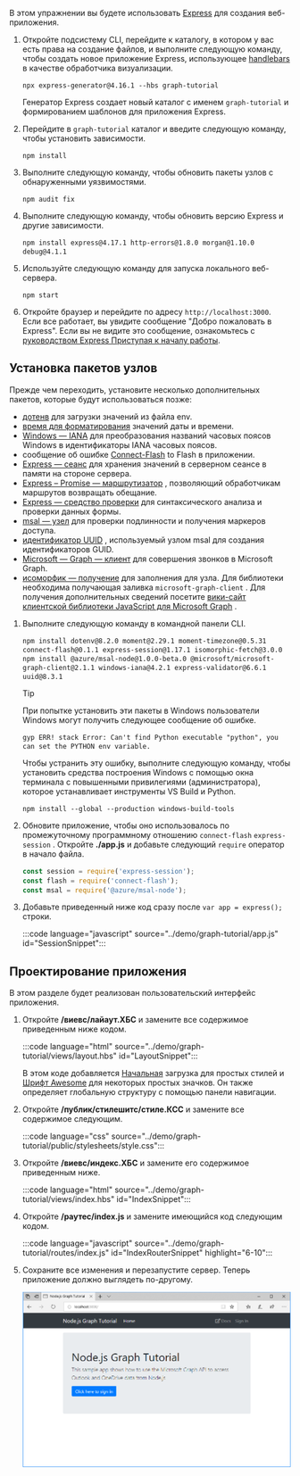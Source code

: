 <!-- markdownlint-disable MD002 MD041 -->

В этом упражнении вы будете использовать [Express](http://expressjs.com/) для создания веб-приложения.

1. Откройте подсистему CLI, перейдите к каталогу, в котором у вас есть права на создание файлов, и выполните следующую команду, чтобы создать новое приложение Express, использующее [handlebars](http://handlebarsjs.com/) в качестве обработчика визуализации.

    ```Shell
    npx express-generator@4.16.1 --hbs graph-tutorial
    ```

    Генератор Express создает новый каталог с именем `graph-tutorial` и формированием шаблонов для приложения Express.

1. Перейдите в `graph-tutorial` каталог и введите следующую команду, чтобы установить зависимости.

    ```Shell
    npm install
    ```

1. Выполните следующую команду, чтобы обновить пакеты узлов с обнаруженными уязвимостями.

    ```Shell
    npm audit fix
    ```

1. Выполните следующую команду, чтобы обновить версию Express и другие зависимости.

    ```Shell
    npm install express@4.17.1 http-errors@1.8.0 morgan@1.10.0 debug@4.1.1
    ```

1. Используйте следующую команду для запуска локального веб-сервера.

    ```Shell
    npm start
    ```

1. Откройте браузер и перейдите по адресу `http://localhost:3000`. Если все работает, вы увидите сообщение "Добро пожаловать в Express". Если вы не видите это сообщение, ознакомьтесь с [руководством Express Приступая к началу работы](http://expressjs.com/starter/generator.html).

## <a name="install-node-packages"></a>Установка пакетов узлов

Прежде чем переходить, установите несколько дополнительных пакетов, которые будут использоваться позже:

- [дотенв](https://github.com/motdotla/dotenv) для загрузки значений из файла env.
- [время для форматирования](https://github.com/moment/moment/) значений даты и времени.
- [Windows — IANA](https://github.com/rubenillodo/windows-iana) для преобразования названий часовых поясов Windows в идентификаторы IANA часовых поясов.
- сообщение об ошибке [Connect-Flash](https://github.com/jaredhanson/connect-flash) to Flash в приложении.
- [Express — сеанс](https://github.com/expressjs/session) для хранения значений в серверном сеансе в памяти на стороне сервера.
- [Express – Promise — маршрутизатор](https://github.com/express-promise-router/express-promise-router) , позволяющий обработчикам маршрутов возвращать обещание.
- [Express — средство проверки](https://github.com/express-validator/express-validator) для синтаксического анализа и проверки данных формы.
- [msal — узел](https://github.com/AzureAD/microsoft-authentication-library-for-js/tree/dev/lib/msal-node) для проверки подлинности и получения маркеров доступа.
- [идентификатор UUID](https://github.com/uuidjs/uuid) , используемый узлом msal для создания идентификаторов GUID.
- [Microsoft — Graph — клиент](https://github.com/microsoftgraph/msgraph-sdk-javascript) для совершения звонков в Microsoft Graph.
- [исоморфик — получение](https://github.com/matthew-andrews/isomorphic-fetch) для заполнения для узла. Для библиотеки необходима получающая заливка `microsoft-graph-client` . Для получения дополнительных сведений посетите [вики-сайт клиентской библиотеки JavaScript для Microsoft Graph](https://github.com/microsoftgraph/msgraph-sdk-javascript/wiki/Migration-from-1.x.x-to-2.x.x#polyfill-only-when-required) .

1. Выполните следующую команду в командной панели CLI.

    ```Shell
    npm install dotenv@8.2.0 moment@2.29.1 moment-timezone@0.5.31 connect-flash@0.1.1 express-session@1.17.1 isomorphic-fetch@3.0.0
    npm install @azure/msal-node@1.0.0-beta.0 @microsoft/microsoft-graph-client@2.1.1 windows-iana@4.2.1 express-validator@6.6.1 uuid@8.3.1
    ```

    > [!TIP]
    > При попытке установить эти пакеты в Windows пользователи Windows могут получить следующее сообщение об ошибке.
    >
    > ```Shell
    > gyp ERR! stack Error: Can't find Python executable "python", you can set the PYTHON env variable.
    > ```
    >
    > Чтобы устранить эту ошибку, выполните следующую команду, чтобы установить средства построения Windows с помощью окна терминала с повышенными привилегиями (администратора), которое устанавливает инструменты VS Build и Python.
    >
    > ```Shell
    > npm install --global --production windows-build-tools
    > ```

1. Обновите приложение, чтобы оно использовалось по промежуточному программному отношению `connect-flash` `express-session` . Откройте **./app.js** и добавьте следующий `require` оператор в начало файла.

    ```javascript
    const session = require('express-session');
    const flash = require('connect-flash');
    const msal = require('@azure/msal-node');
    ```

1. Добавьте приведенный ниже код сразу после `var app = express();` строки.

    :::code language="javascript" source="../demo/graph-tutorial/app.js" id="SessionSnippet":::

## <a name="design-the-app"></a>Проектирование приложения

В этом разделе будет реализован пользовательский интерфейс приложения.

1. Откройте **/виевс/лайаут.ХБС** и замените все содержимое приведенным ниже кодом.

    :::code language="html" source="../demo/graph-tutorial/views/layout.hbs" id="LayoutSnippet":::

    В этом коде добавляется [Начальная](http://getbootstrap.com/) загрузка для простых стилей и [Шрифт Awesome](https://fontawesome.com/) для некоторых простых значков. Он также определяет глобальную структуру с помощью панели навигации.

1. Откройте **/публик/стилешитс/стиле.КСС** и замените все содержимое следующим.

    :::code language="css" source="../demo/graph-tutorial/public/stylesheets/style.css":::

1. Откройте **/виевс/индекс.ХБС** и замените его содержимое приведенным ниже.

    :::code language="html" source="../demo/graph-tutorial/views/index.hbs" id="IndexSnippet":::

1. Откройте **/раутес/index.js** и замените имеющийся код следующим кодом.

    :::code language="javascript" source="../demo/graph-tutorial/routes/index.js" id="IndexRouterSnippet" highlight="6-10":::

1. Сохраните все изменения и перезапустите сервер. Теперь приложение должно выглядеть по-другому.

    ![Снимок экрана с переработанной домашней страницей](./images/create-app-01.png)
